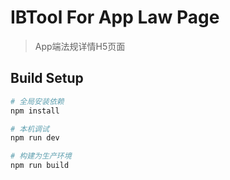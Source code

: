 # IBTool For App Law Page

> App端法规详情H5页面

## Build Setup

``` bash
# 全局安装依赖
npm install

# 本机调试
npm run dev

# 构建为生产环境
npm run build

```

